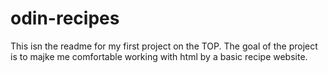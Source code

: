 # odin-recipes
This isn the readme for my first project on the TOP.
The goal of the project is to majke me comfortable working with html by a basic recipe website.